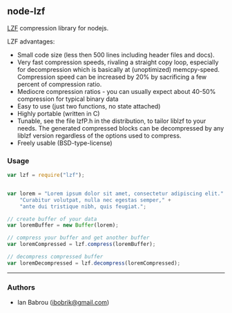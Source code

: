 ## node-lzf

[LZF](http://oldhome.schmorp.de/marc/liblzf.html) compression library for nodejs.

LZF advantages:

* Small code size (less then 500 lines including header files and docs).
* Very fast compression speeds, rivaling a straight copy loop, especially for decompression which is basically at (unoptimized) memcpy-speed. Compression speed can be increased by 20% by sacrificing a few percent of compression ratio.
* Mediocre compression ratios - you can usually expect about 40-50% compression for typical binary data
* Easy to use (just two functions, no state attached)
* Highly portable (written in C)
* Tunable, see the file lzfP.h in the distribution, to tailor liblzf to your needs. The generated compressed blocks can be decompressed by any liblzf version regardless of the options used to compress.
* Freely usable (BSD-type-license)

### Usage

```javascript
var lzf = require("lzf");


var lorem = "Lorem ipsum dolor sit amet, consectetur adipiscing elit." +
    "Curabitur volutpat, nulla nec egestas semper," +
    "ante dui tristique nibh, quis feugiat.";

// create buffer of your data
var loremBuffer = new Buffer(lorem);

// compress your buffer and get another buffer
var loremCompressed = lzf.compress(loremBuffer);

// decompress compressed buffer
var loremDecompressed = lzf.decompress(loremCompressed);

```

---
### Authors
- Ian Babrou (ibobrik@gmail.com)
